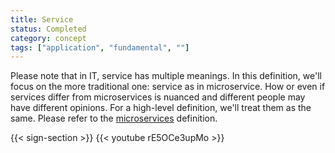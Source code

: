 ```yaml
---
title: Service
status: Completed
category: concept
tags: ["application", "fundamental", ""]
---
```


Please note that in IT, service has multiple meanings. 
In this definition, we'll focus on the more traditional one: service as in microservice. 
How or even if services differ from microservices is nuanced and different people may have different opinions. 
For a high-level definition, we'll treat them as the same. 
Please refer to the [microservices](/microservices-architecture/) definition.

{{< sign-section >}}
{{< youtube rE5OCe3upMo >}}
